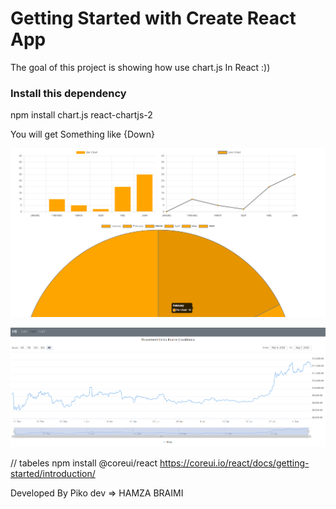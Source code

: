 # Getting Started with Create React App

The goal of this  project is showing how use chart.js In React :))


### Install this dependency

npm install chart.js react-chartjs-2




You will get Something like {Down}

![alt text](image.png)


![alt text](image-1.png)


// tabeles
npm install @coreui/react
https://coreui.io/react/docs/getting-started/introduction/

Developed By Piko dev => HAMZA BRAIMI 


<!--Mastering Stock Trading Charts with React JS | Step-by-Step ... -->